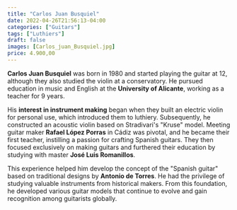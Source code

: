 ```yaml
---
title: "Carlos Juan Busquiel"
date: 2022-04-26T21:56:13-04:00
categories: ["Guitars"]
tags: ["Luthiers"]
draft: false
images: [Carlos_juan_Busquiel.jpg]
price: 4.900,00
---
```


**Carlos Juan Busquiel** was born in 1980 and started playing the guitar at 12, although they also studied the violin at a conservatory. He pursued education in music and English at the **University of Alicante**, working as a teacher for 9 years.

His **interest in instrument making** began when they built an electric violin for personal use, which introduced them to luthiery. Subsequently, he constructed an acoustic violin based on Stradivari's "Kruse" model.
Meeting guitar maker **Rafael López Porras** in Cádiz was pivotal, and he became their first teacher, instilling a passion for crafting Spanish guitars. They then focused exclusively on making guitars and furthered their education by studying with master **José Luis Romanillos**.

This experience helped him develop the concept of the "Spanish guitar" based on traditional designs by **Antonio de Torres**. He had the privilege of studying valuable instruments from historical makers. From this foundation, he developed various guitar models that continue to evolve and gain recognition among guitarists globally.
